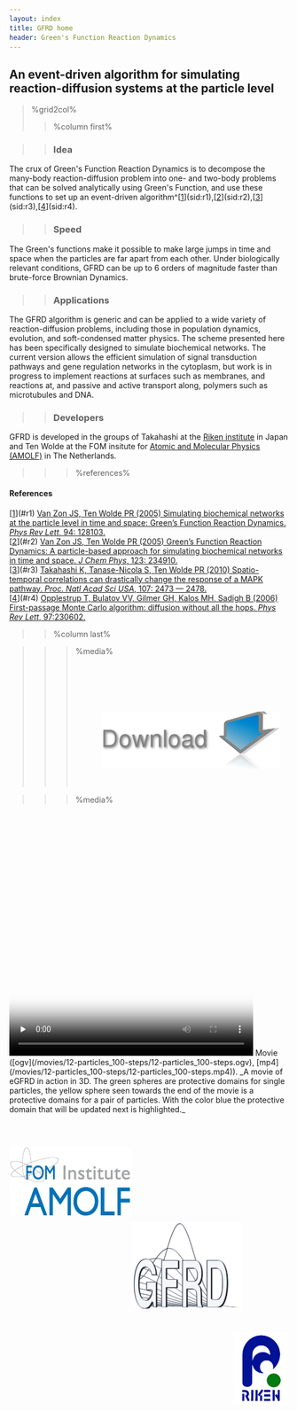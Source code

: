 ```yaml
---
layout: index
title: GFRD home
header: Green's Function Reaction Dynamics
---
```


## An event-driven algorithm for simulating reaction-diffusion systems at the particle level

>%grid2col%
>>%column first%

>>### Idea
The crux of Green's Function Reaction Dynamics is to decompose the many-body
reaction-diffusion problem into one- and two-body problems that can be solved
analytically using Green's Function, and use these functions to set up an
event-driven algorithm^[[1](#c1)](sid:r1),[[2](#c2)](sid:r2),[[3](#c3)](sid:r3),[[4](#c4)](sid:r4).

>>### Speed
The Green's functions make it possible to make large jumps in time and space
when the particles are far apart from each other. Under biologically relevant
conditions, GFRD can be up to 6 orders of magnitude faster than brute-force
Brownian Dynamics.

>>### Applications
The GFRD algorithm is generic and can be applied to a wide variety of
reaction-diffusion problems, including those in population dynamics,
evolution, and soft-condensed matter physics. The scheme presented here has
been specifically designed to simulate biochemical networks. The current
version allows the efficient simulation of signal transduction pathways and
gene regulation networks in the cytoplasm, but work is in progress to
implement reactions at surfaces such as membranes, and reactions at, and
passive and active transport along, polymers such as microtubules and DNA.

>>### Developers
GFRD is developed in the groups of Takahashi at the [Riken 
institute](http://www.riken.jp) in Japan and Ten Wolde at the FOM insitute for 
[Atomic and Molecular Physics (AMOLF)](http://www.amolf.nl) in The 
Netherlands.

>>>%references%
#### References
[[1](sid:c1)](#r1) [Van Zon JS, Ten Wolde PR (2005) Simulating biochemical networks at the particle level in time and space: Green’s Function Reaction Dynamics. _Phys Rev Lett_, 94: 128103.](http://dx.doi.org/10.1103/PhysRevLett.94.128103)  
[[2](sid:c2)](#r2) [Van Zon JS,  Ten Wolde PR (2005) Green’s Function Reaction Dynamics: A particle-based approach for simulating biochemical networks in time and space. _J Chem Phys_, 123: 234910.](http://dx.doi.org/10.1063/1.2137716)  
[[3](sid:c3)](#r3) [Takahashi K, Tanase-Nicola S, Ten Wolde PR (2010) Spatio-temporal correlations can drastically change the response of a MAPK pathway. _Proc.  Natl Acad Sci USA_, 107: 2473 — 2478.](http://dx.doi.org/10.1073/pnas.0906885107)  
[[4](sid:c4)](#r4) [Opplestrup T, Bulatov VV, Gilmer GH, Kalos MH, Sadigh B (2006) First-passage Monte Carlo algorithm: diffusion without all the hops.  _Phys Rev Lett_, 97:230602.](http://dx.doi.org/10.1103/PhysRevLett.97.230602)  

>>%column last%

>>>%media%
<a href="/downloads"><img style="width: 320px; margin: 100px 50px 30px;" src="/images/download.png" title="Download"/></a>

>>>%media%
<video class="video" poster="/movies/12-particles_100-steps/step.0201.png" width="440px" height="440px" controls preload="none" title="Movie. GFRD in 3D">
  <source src="http://uploadsrv.amolf.nl/uploads/uyr76h4q78miedema137a/12-particles_100-steps.ogv" type='video/ogg; codecs="theora, vorbis"'/>
  <source src="/movies/12-particles_100-steps/12-particles_100-steps.ogv" type='video/ogg; codecs="theora, vorbis"'/>
  <source src="http://uploadsrv.amolf.nl/uploads/uyr76h4q78miedema137a/12-particles_100-steps.mp4" type='video/mp4; codecs="avc1.42E01E, mp4a.40.2"'/>
  <source src="/movies/12-particles_100-steps/12-particles_100-steps.mp4" type='video/mp4; codecs="avc1.42E01E, mp4a.40.2"'/>
</video>  
Movie ([ogv](/movies/12-particles_100-steps/12-particles_100-steps.ogv), 
[mp4](/movies/12-particles_100-steps/12-particles_100-steps.mp4)). _A movie of 
eGFRD in action in 3D. The green spheres are protective domains for single 
particles, the yellow sphere seen towards the end of the movie is a protective 
domains for a pair of particles. With the color blue the protective domain 
that will be updated next is highlighted._



<a href="http://www.amolf.nl"><img style="width: 220px; float: left; margin: 45px 0px 10px;" src="/images/AmolfLogo_rgb.jpg " title="Amolf Logo"></a>

<a href="http://www.gfrd.org"><img style="width: 200px; float: left; margin: 0px 0px 15px 220px;" src="/images/gfrdlogo.png" title="GFRD Logo"></a>

<a href="http://www.riken.jp"><img style="width: 100px; float: right; margin: 27px 0px 10px" src="/images/rikenlogo.jpg" title="Riken Logo"></a>


